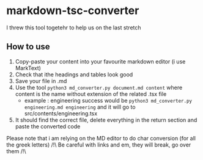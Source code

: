 # markdown-tsc-converter
I threw this tool togetehr to help us on the last stretch
## How to use 
1) Copy-paste your content into your favourite markdown editor (i use MarkText)
2) Check that ithe headings and tables look good
3) Save your file in .md
4) Use the tool `python3 md_converter.py document.md content` where content is the name without extension of the related .tsx file
   - example : engineering success would be `python3 md_converter.py engineering.md engineering` and it will go to src/contents/engineering.tsx
5) It should find the correct file, delete everything in the return section and paste the converted code
   
Please note that i am relying on the MD editor to do char conversion (for all the greek letters)
/!\ Be careful with links and em, they will break, go over them /!\
